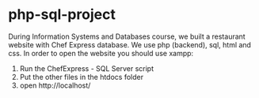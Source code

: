 # php-sql-project

During Information Systems and Databases course, we built a restaurant website with Chef Express database.
We use php (backend), sql, html and css.
In order to open the website you should use xampp:
1. Run the ChefExpress - SQL Server script
2. Put the other files in the htdocs folder
3. open http://localhost/
